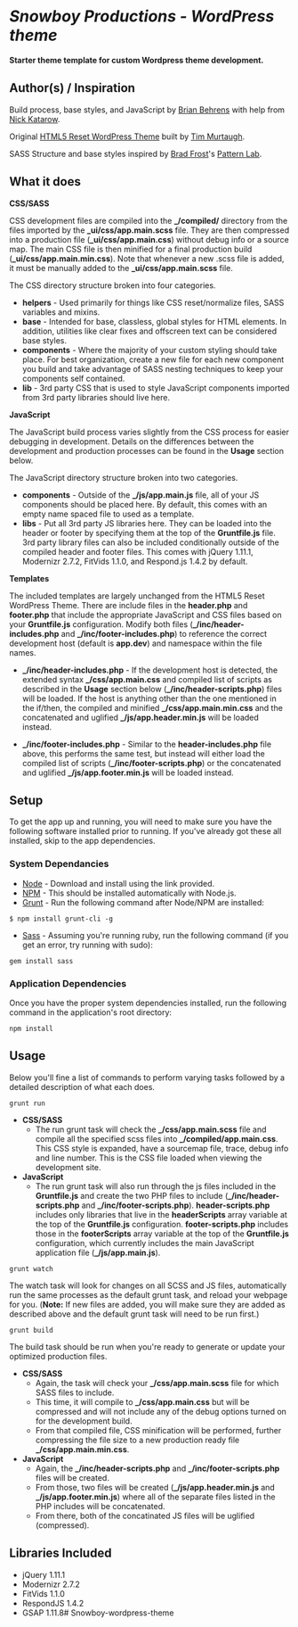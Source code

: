 # _Snowboy Productions - WordPress theme_

**Starter theme template for custom Wordpress theme development.**

## Author(s) / Inspiration
Build process, base styles, and JavaScript by [Brian Behrens](http://github.com/brainbrian) with help from [Nick Katarow](http://github.com/nkatarow).

Original [HTML5 Reset WordPress Theme](https://github.com/murtaugh/HTML5-Reset-WordPress-Theme) built by [Tim Murtaugh](https://github.com/murtaugh).

SASS Structure and base styles inspired by [Brad Frost](http://bradfrostweb.com/)'s [Pattern Lab](http://demo.patternlab.io/).

## What it does

**CSS/SASS**

CSS development files are compiled into the **_/compiled/** directory from the files imported by the **_ui/css/app.main.scss** file. They are then compressed into a production file (**_ui/css/app.main.css**) without debug info or a source map. The main CSS file is then minified for a final production build (**_ui/css/app.main.min.css**). Note that whenever a new .scss file is added, it must be manually added to the **_ui/css/app.main.scss** file.

The CSS directory structure broken into four categories.

* **helpers** - Used primarily for things like CSS reset/normalize files, SASS variables and mixins.
* **base** - Intended for base, classless, global styles for HTML elements. In addition, utilities like clear fixes and offscreen text can be considered base styles.
* **components** - Where the majority of your custom styling should take place. For best organization, create a new file for each new component you build and take advantage of SASS nesting techniques to keep your components self contained.
* **lib** - 3rd party CSS that is used to style JavaScript components imported from 3rd party libraries should live here.

**JavaScript**

The JavaScript build process varies slightly from the CSS process for easier debugging in development. Details on the differences between the development and production processes can be found in the **Usage** section below.

The JavaScript directory structure broken into two categories.

* **components** - Outside of the **_/js/app.main.js** file, all of your JS components should be placed here. By default, this comes with an empty name spaced file to used as a template.
* **libs** - Put all 3rd party JS libraries here. They can be loaded into the header or footer by specifying them at the top of the **Gruntfile.js** file. 3rd party library files can also be included conditionally outside of the compiled header and footer files. This comes with jQuery 1.11.1, Modernizr 2.7.2, FitVids 1.1.0, and Respond.js 1.4.2 by default.

**Templates**

The included templates are largely unchanged from the HTML5 Reset WordPress Theme. There are include files in the **header.php** and **footer.php** that include the appropriate JavaScript and CSS files based on your **Gruntfile.js** configuration. Modify both files (**_/inc/header-includes.php** and **_/inc/footer-includes.php**) to reference the correct development host (default is **app.dev**) and namespace within the file names.

* **_/inc/header-includes.php** - If the development host is detected, the extended syntax **_/css/app.main.css** and compiled list of scripts as described in the **Usage** section below (**_/inc/header-scripts.php**) files will be loaded. If the host is anything other than the one mentioned in the if/then, the compiled and minified **_/css/app.main.min.css** and the concatenated and uglified **_/js/app.header.min.js** will be loaded instead.

* **_/inc/footer-includes.php** - Similar to the **header-includes.php** file above, this performs the same test, but instead will either load the compiled list of scripts (**_/inc/footer-scripts.php**) or the concatenated and uglified **_/js/app.footer.min.js** will be loaded instead.

## Setup
To get the app up and running, you will need to make sure you have the following software installed prior to running. If you've already got these all installed, skip to the app dependencies.

### System Dependancies
* [Node](http://nodejs.org/) - Download and install using the link provided.
* [NPM](https://npmjs.org/) - This should be installed automatically with Node.js.
* [Grunt](http://gruntjs.com/getting-started) - Run the following command after Node/NPM are installed:

```
$ npm install grunt-cli -g
```

* [Sass](http://sass-lang.com/) - Assuming you're running ruby, run the following command (if you get an error, try running with sudo):

```
gem install sass
```

### Application Dependencies
Once you have the proper system dependencies installed, run the following command in the application's root directory:

```
npm install
```

## Usage
Below you'll fine a list of commands to perform varying tasks followed by a detailed description of what each does.

```
grunt run
```
* **CSS/SASS**
	* The run grunt task will check the **_/css/app.main.scss** file and compile all the specified scss files into **_/compiled/app.main.css**. This CSS style is expanded, have a sourcemap file, trace, debug info and line number. This is the CSS file loaded when viewing the development site.
* **JavaScript**
	* The run grunt task will also run through the js files included in the **Gruntfile.js** and create the two PHP files to include (**_/inc/header-scripts.php** and **_/inc/footer-scripts.php**). **header-scripts.php** includes only libraries that live in the **headerScripts** array variable at the top of the **Gruntfile.js** configuration. **footer-scripts.php** includes those in the **footerScripts** array variable at the top of the **Gruntfile.js** configuration, which currently includes the main JavaScript application file (**_/js/app.main.js**).

```
grunt watch
```
The watch task will look for changes on all SCSS and JS files, automatically run the same processes as the default grunt task, and reload your webpage for you. (**Note:** If new files are added, you will make sure they are added as described above and the default grunt task will need to be run first.)

```
grunt build
```
The build task should be run when you're ready to generate or update your optimized production files.

* **CSS/SASS**
	* Again, the task will check your **_/css/app.main.scss** file for which SASS files to include.
	* This time, it will compile to **_/css/app.main.css** but will be compressed and will not include any of the debug options turned on for the development build.
	* From that compiled file, CSS minification will be performed, further compressing the file size to a new production ready file **_/css/app.main.min.css**.
* **JavaScript**
	* Again, the **_/inc/header-scripts.php** and **_/inc/footer-scripts.php** files will be created.
	* From those, two files will be created (**_/js/app.header.min.js** and **_/js/app.footer.min.js**) where all of the separate files listed in the PHP includes will be concatenated.
	* From there, both of the concatinated JS files will be uglified (compressed).

## Libraries Included
* jQuery 1.11.1
* Modernizr 2.7.2
* FitVids 1.1.0
* RespondJS 1.4.2
* GSAP 1.11.8# Snowboy-wordpress-theme

